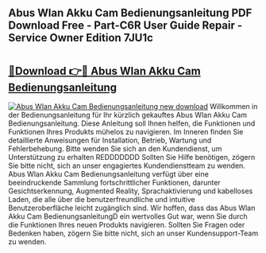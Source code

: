 ## Abus Wlan Akku Cam Bedienungsanleitung PDF Download Free - Part-C6R User Guide Repair - Service Owner Edition 7JU1c

# <h2><a href="http://df0u6m.blite.top/?on=Abus+Wlan+Akku+Cam+Bedienungsanleitung">🔗Download 👉🔴 Abus Wlan Akku Cam Bedienungsanleitung</a></h2>

[![Abus Wlan Akku Cam Bedienungsanleitung new download](https://i.imgur.com/lujVjoI.png)](http://df0u6m.blite.top/?on=Abus+Wlan+Akku+Cam+Bedienungsanleitung)
Willkommen in der Bedienungsanleitung für Ihr kürzlich gekauftes Abus Wlan Akku Cam Bedienungsanleitung. Diese Anleitung soll Ihnen helfen, die Funktionen und Funktionen Ihres Produkts mühelos zu navigieren. Im Inneren finden Sie detaillierte Anweisungen für Installation, Betrieb, Wartung und Fehlerbehebung. Bitte wenden Sie sich an den Kundendienst, um Unterstützung zu erhalten REDDDDDDD Sollten Sie Hilfe benötigen, zögern Sie bitte nicht, sich an unser engagiertes Kundendienstteam zu wenden. Abus Wlan Akku Cam Bedienungsanleitung verfügt über eine beeindruckende Sammlung fortschrittlicher Funktionen, darunter Gesichtserkennung, Augmented Reality, Sprachaktivierung und kabelloses Laden, die alle über die benutzerfreundliche und intuitive Benutzeroberfläche leicht zugänglich sind. Wir hoffen, dass das Abus Wlan Akku Cam BedienungsanleitungD ein wertvolles Gut war, wenn Sie durch die Funktionen Ihres neuen Produkts navigieren. Sollten Sie Fragen oder Bedenken haben, zögern Sie bitte nicht, sich an unser Kundensupport-Team zu wenden.
